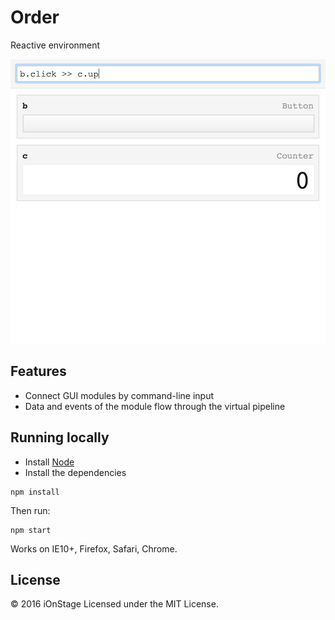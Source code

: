 # Order

Reactive environment

![Screen Shot](assets/screenshot.png)

## Features

- Connect GUI modules by command-line input
- Data and events of the module flow through the virtual pipeline

## Running locally

- Install [Node](https://nodejs.org/en/download/)
- Install the dependencies

```
npm install
```

Then run:

```
npm start
```

Works on IE10+, Firefox, Safari, Chrome.

## License

&copy; 2016 iOnStage
Licensed under the MIT License.
